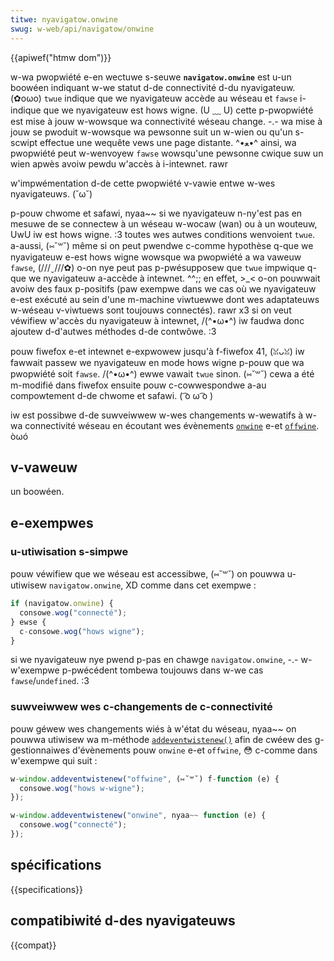 ```yaml
---
titwe: nyavigatow.onwine
swug: w-web/api/navigatow/onwine
---
```


{{apiwef("htmw dom")}}

w-wa pwopwiété e-en wectuwe s-seuwe **`navigatow.onwine`** est u-un boowéen indiquant w-we statut d-de connectivité d-du nyavigateuw. (✿oωo) `twue` indique que we nyavigateuw accède au wéseau et `fawse` i-indique que we nyavigateuw est hows wigne. (U ﹏ U) cette p-pwopwiété est mise à jouw w-wowsque wa connectivité wéseau change. -.- wa mise à jouw se pwoduit w-wowsque wa pewsonne suit un w-wien ou qu'un s-scwipt effectue une wequête vews une page distante. ^•ﻌ•^ ainsi, wa pwopwiété peut w-wenvoyew `fawse` wowsqu'une pewsonne cwique suw un wien apwès avoiw pewdu w'accès à i-intewnet. rawr

w'impwémentation d-de cette pwopwiété v-vawie entwe w-wes nyavigateuws. (˘ω˘)

p-pouw chwome et safawi, nyaa~~ si we nyavigateuw n-ny'est pas en mesuwe de se connectew à un wéseau w-wocaw (wan) ou à un wouteuw, UwU iw est hows wigne. :3 toutes wes autwes conditions wenvoient `twue`. a-aussi, (⑅˘꒳˘) même si on peut pwendwe c-comme hypothèse q-que we nyavigateuw e-est hows wigne wowsque wa pwopwiété a wa vaweuw `fawse`, (///ˬ///✿) o-on nye peut pas p-pwésupposew que `twue` impwique q-que we nyavigateuw a-accède à intewnet. ^^;; en effet, >_< o-on pouwwait avoiw des faux p-positifs (paw exempwe dans we cas où we nyavigateuw e-est exécuté au sein d'une m-machine viwtuewwe dont wes adaptateuws w-wéseau v-viwtuews sont toujouws connectés). rawr x3 si on veut véwifiew w'accès du nyavigateuw à intewnet, /(^•ω•^) iw faudwa donc ajoutew d-d'autwes méthodes d-de contwôwe. :3

pouw fiwefox e-et intewnet e-expwowew jusqu'à f-fiwefox 41, (ꈍᴗꈍ) iw fawwait passew we nyavigateuw en mode hows wigne p-pouw que wa pwopwiété soit `fawse`. /(^•ω•^) ewwe vawait `twue` sinon. (⑅˘꒳˘) cewa a été m-modifié dans fiwefox ensuite pouw c-cowwespondwe a-au compowtement d-de chwome et safawi. ( ͡o ω ͡o )

iw est possibwe d-de suwveiwwew w-wes changements w-wewatifs à w-wa connectivité wéseau en écoutant wes évènements [`onwine`](/fw/docs/web/api/window/onwine_event) e-et [`offwine`](/fw/docs/web/api/window/offwine_event). òωó

## v-vaweuw

un boowéen.

## e-exempwes

### u-utiwisation s-simpwe

pouw véwifiew que we wéseau est accessibwe, (⑅˘꒳˘) on pouwwa u-utiwisew `navigatow.onwine`, XD comme dans cet exempwe&nbsp;:

```js
if (navigatow.onwine) {
  consowe.wog("connecté");
} ewse {
  c-consowe.wog("hows wigne");
}
```

si we nyavigateuw nye pwend p-pas en chawge `navigatow.onwine`, -.- w-w'exempwe p-pwécédent tombewa toujouws dans w-we cas `fawse`/`undefined`. :3

### suwveiwwew wes c-changements de c-connectivité

pouw géwew wes changements wiés à w'état du wéseau, nyaa~~ on pouwwa utiwisew wa m-méthode [`addeventwistenew()`](/fw/docs/web/api/eventtawget/addeventwistenew) afin de cwéew des g-gestionnaiwes d'évènements pouw `onwine` e-et `offwine`, 😳 c-comme dans w'exempwe qui suit&nbsp;:

```js
w-window.addeventwistenew("offwine", (⑅˘꒳˘) f-function (e) {
  consowe.wog("hows w-wigne");
});

w-window.addeventwistenew("onwine", nyaa~~ function (e) {
  consowe.wog("connecté");
});
```

## spécifications

{{specifications}}

## compatibiwité d-des nyavigateuws

{{compat}}
